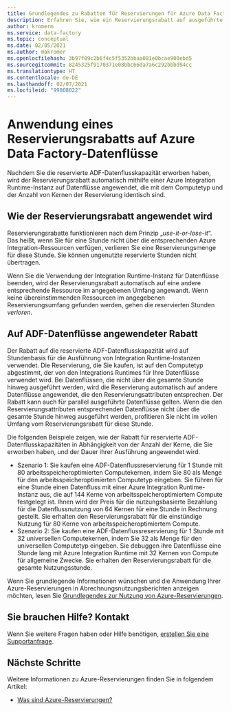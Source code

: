 ```yaml
---
title: Grundlegendes zu Rabatten für Reservierungen für Azure Data Factory-Datenflüsse | Microsoft-Dokumentation
description: Erfahren Sie, wie ein Reservierungsrabatt auf ausgeführte ADF-Datenflüsse angewendet wird. Der Rabatt wird auf Stundenbasis auf diese Datenflüsse angewendet.
author: kromerm
ms.service: data-factory
ms.topic: conceptual
ms.date: 02/05/2021
ms.author: makromer
ms.openlocfilehash: 3b97f09c2b6f4c5f5352bbaa081e0bcae900ebd5
ms.sourcegitcommit: 8245325f9170371e08bbc66da7a6c292bbbd94cc
ms.translationtype: HT
ms.contentlocale: de-DE
ms.lasthandoff: 02/07/2021
ms.locfileid: "99808022"
---
```

# <a name="how-a-reservation-discount-is-applied-to-azure-data-factory-data-flows"></a>Anwendung eines Reservierungsrabatts auf Azure Data Factory-Datenflüsse

Nachdem Sie die reservierte ADF-Datenflusskapazität erworben haben, wird der Reservierungsrabatt automatisch mithilfe einer Azure Integration Runtime-Instanz auf Datenflüsse angewendet, die mit dem Computetyp und der Anzahl von Kernen der Reservierung identisch sind.

## <a name="how-reservation-discount-is-applied"></a>Wie der Reservierungsrabatt angewendet wird

Reservierungsrabatte funktionieren nach dem Prinzip „*use-it-or-lose-it*“. Das heißt, wenn Sie für eine Stunde nicht über die entsprechenden Azure Integration-Ressourcen verfügen, verlieren Sie eine Reservierungsmenge für diese Stunde. Sie können ungenutzte reservierte Stunden nicht übertragen.

Wenn Sie die Verwendung der Integration Runtime-Instanz für Datenflüsse beenden, wird der Reservierungsrabatt automatisch auf eine andere entsprechende Ressource im angegebenen Umfang angewandt. Wenn keine übereinstimmenden Ressourcen im angegebenen Reservierungsumfang gefunden werden, gehen die reservierten Stunden *verloren*.

## <a name="discount-applied-to-adf-data-flows"></a>Auf ADF-Datenflüsse angewendeter Rabatt

Der Rabatt auf die reservierte ADF-Datenflusskapazität wird auf Stundenbasis für die Ausführung von Integration Runtime-Instanzen verwendet. Die Reservierung, die Sie kaufen, ist auf den Computetyp abgestimmt, der von den Integrations Runtimes für Ihre Datenflüsse verwendet wird. Bei Datenflüssen, die nicht über die gesamte Stunde hinweg ausgeführt werden, wird die Reservierung automatisch auf andere Datenflüsse angewendet, die den Reservierungsattributen entsprechen. Der Rabatt kann auch für parallel ausgeführte Datenflüsse gelten. Wenn die den Reservierungsattributen entsprechenden Datenflüsse nicht über die gesamte Stunde hinweg ausgeführt werden, profitieren Sie nicht im vollen Umfang vom Reservierungsrabatt für diese Stunde.

Die folgenden Beispiele zeigen, wie der Rabatt für reservierte ADF-Datenflusskapazitäten in Abhängigkeit von der Anzahl der Kerne, die Sie erworben haben, und der Dauer ihrer Ausführung angewendet wird.

- Szenario 1: Sie kaufen eine ADF-Datenflussreservierung für 1 Stunde mit 80 arbeitsspeicheroptimierten Computekernen, indem Sie 80 als Menge für den arbeitsspeicheroptimierten Computetyp eingeben. Sie führen für eine Stunde einen Datenfluss mit einer Azure Integration Runtime-Instanz aus, die auf 144 Kerne von arbeitsspeicheroptimiertem Compute festgelegt ist. Ihnen wird der Preis für die nutzungsbasierte Bezahlung für die Datenflussnutzung von 64 Kernen für eine Stunde in Rechnung gestellt. Sie erhalten den Reservierungsrabatt für die einstündige Nutzung für 80 Kerne von arbeitsspeicheroptimiertem Compute.
- Szenario 2: Sie kaufen eine ADF-Datenflussreservierung für 1 Stunde mit 32 universellen Computekernen, indem Sie 32 als Menge für den universellen Computetyp eingeben. Sie debuggen ihre Datenflüsse eine Stunde lang mit Azure Integration Runtime mit 32 Kernen von Compute für allgemeine Zwecke. Sie erhalten den Reservierungsrabatt für die gesamte Nutzungsstunde.

Wenn Sie grundlegende Informationen wünschen und die Anwendung Ihrer Azure-Reservierungen in Abrechnungsnutzungsberichten anzeigen möchten, lesen Sie [Grundlegendes zur Nutzung von Azure-Reservierungen](https://docs.microsoft.com/azure/cost-management-billing/reservations/understand-reserved-instance-usage-ea).

## <a name="need-help-contact-us"></a>Sie brauchen Hilfe? Kontakt

Wenn Sie weitere Fragen haben oder Hilfe benötigen, [erstellen Sie eine Supportanfrage](https://go.microsoft.com/fwlink/?linkid=2083458).

## <a name="next-steps"></a>Nächste Schritte

Weitere Informationen zu Azure-Reservierungen finden Sie in folgendem Artikel:

- [Was sind Azure-Reservierungen?](https://docs.microsoft.com/azure/cost-management-billing/reservations/save-compute-costs-reservations)
